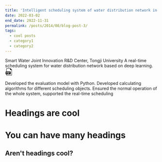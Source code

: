 ```yaml
---
title: 'Intelligent scheduling system of water distribution network in eastern Qingpu District of Shanghai'
date: 2022-03-02
end_date: 2022-11-31
permalink: /posts/2014/08/blog-post-3/
tags:
  - cool posts
  - category1
  - category2
---
```

Smart Water Joint Innovation R&D Center, Tongji University
A real-time scheduling system for water distribution network based on deep learning.
<a href="https://drive.google.com/file/d/10OSauLEA8AAQV-ZF5r4UX-VKG46VetBl/view?usp=sharing" target="_blank" rel="noopener noreferrer">
  <img src="/images/pdf-icon.png" alt="PDF icon">
</a>

Developed the evaluation model with Python.
Developed calculating algorithms for different scheduling objects.
Ensured the normal operation of the whole system, supported the real-time scheduling




Headings are cool
======

You can have many headings
======

Aren't headings cool?
------
